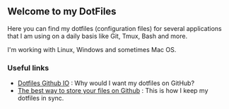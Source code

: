 ## Welcome to my DotFiles

Here you can find my dotfiles (configuration files) for several applications that I am using on
a daily basis like Git, Tmux, Bash and more. 

I'm working with Linux, Windows and sometimes Mac OS.

### Useful links 
- [Dotfiles Github IO](https://dotfiles.github.io/) : Why would I want my dotfiles on GitHub?
- [The best way to store your files on Github](https://developer.atlassian.com/blog/2016/02/best-way-to-store-dotfiles-git-bare-repo/) : This is how I keep my dotfiles in sync. 
